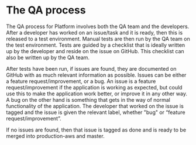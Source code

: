 # The QA process

The QA process for Platform involves both the QA team and the developers. After a developer has worked on an issue/task and it is ready, then this is released to a test environment. Manual tests are then run by the QA team on the test environment. Tests are guided by a checklist that is ideally written up by the developer and reside on the issue on GitHub. This checklist can also be written up by the QA team.

After tests have been run, if issues are found, they are documented on GitHub with as much relevant information as possible. Issues can be either a feature request/improvement, or a bug. An issue is a feature request/improvement if the application is working as expected, but could use this to make the application work better, or improve it in any other way. A bug on the other hand is something that gets in the way of normal functionality of the application. The developer that worked on the issue is tagged and the issue is given the relevant label, whether "bug" or “feature request/improvement”.

If no issues are found, then that issue is tagged as done and is ready to be merged into production-aws and master.


